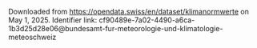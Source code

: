 Downloaded from https://opendata.swiss/en/dataset/klimanormwerte on May 1, 2025. 
Identifier link: cf90489e-7a02-4490-a6ca-1b3d25d28e06@bundesamt-fur-meteorologie-und-klimatologie-meteoschweiz

